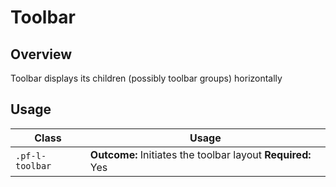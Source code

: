 # Toolbar

## Overview

Toolbar displays its children (possibly toolbar groups) horizontally

## Usage

| Class | Usage |
| -- | -- |
| `.pf-l-toolbar` |  **Outcome:** Initiates the toolbar layout **Required:** Yes |
